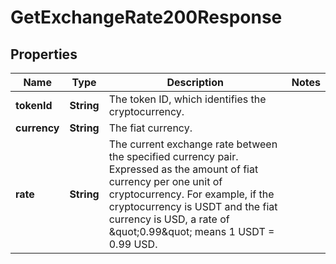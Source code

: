 

# GetExchangeRate200Response


## Properties

| Name | Type | Description | Notes |
|------------ | ------------- | ------------- | -------------|
|**tokenId** | **String** | The token ID, which identifies the cryptocurrency. |  |
|**currency** | **String** | The fiat currency. |  |
|**rate** | **String** | The current exchange rate between the specified currency pair. Expressed as the amount of fiat currency per one unit of cryptocurrency. For example, if the cryptocurrency is USDT and the fiat currency is USD, a rate of \&quot;0.99\&quot; means 1 USDT &#x3D; 0.99 USD. |  |



